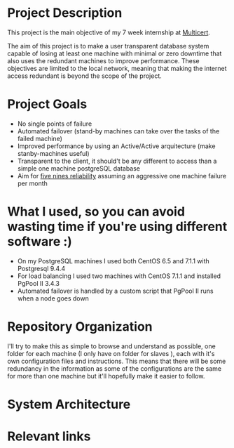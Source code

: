 # Project Description
This project is the main objective of my 7 week internship at [Multicert](www.multicert.com).

The aim of this project is to make a user transparent database system capable of losing at least one machine with minimal or zero downtime that also uses the redundant machines to improve performance. These objectives are limited to the local network, meaning that making the internet access redundant is beyond the scope of the project.

# Project Goals
- No single points of failure
- Automated failover (stand-by machines can take over the tasks of the failed machine)
- Improved performance by using an Active/Active arquitecture (make stanby-machines useful)
- Transparent to the client, it should't be any different to access than a simple one machine postgreSQL database
- Aim for [five nines reliability](https://en.wikipedia.org/wiki/High_availability#Percentage_calculation "Downtime Table") assuming an aggressive one machine failure per month

# What I used, so you can avoid wasting time if you're using different software :)
- On my PostgreSQL machines I used both CentOS 6.5 and 7.1.1 with Postgresql 9.4.4
- For load balancing I used two machines with CentOS 7.1.1 and installed PgPool II 3.4.3
- Automated failover is handled by a custom script that PgPool II runs when a node goes down

# Repository Organization
I'll try to make this as simple to browse and understand as possible, one folder for each machine (I only have on folder for slaves ), each with it's own configuration files and instructions.
This means that there will be some redundancy in the information as some of the configurations are the same for more than one machine but it'll hopefully make it easier to follow.

# System Architecture

# Relevant links
